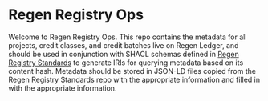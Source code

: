 # Regen Registry Ops

Welcome to Regen Registry Ops. This repo contains the metadata for all
projects, credit classes, and credit batches live on Regen Ledger, and should
be used in conjunction with SHACL schemas defined in [Regen Registry
Standards](https://github.com/RegenNetwork/regen-registry-standards) to
generate IRIs for querying metadata based on its content hash. Metadata should
be stored in JSON-LD files copied from the Regen Registry Standards repo with
the appropriate information and filled in with the appropriate information. 
